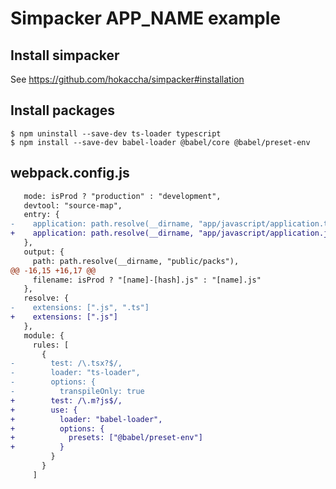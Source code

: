 # Simpacker APP_NAME example

## Install simpacker

See https://github.com/hokaccha/simpacker#installation

## Install packages

```
$ npm uninstall --save-dev ts-loader typescript
$ npm install --save-dev babel-loader @babel/core @babel/preset-env
```

## webpack.config.js

```diff
   mode: isProd ? "production" : "development",
   devtool: "source-map",
   entry: {
-    application: path.resolve(__dirname, "app/javascript/application.ts")
+    application: path.resolve(__dirname, "app/javascript/application.js")
   },
   output: {
     path: path.resolve(__dirname, "public/packs"),
@@ -16,15 +16,17 @@
     filename: isProd ? "[name]-[hash].js" : "[name].js"
   },
   resolve: {
-    extensions: [".js", ".ts"]
+    extensions: [".js"]
   },
   module: {
     rules: [
       {
-        test: /\.tsx?$/,
-        loader: "ts-loader",
-        options: {
-          transpileOnly: true
+        test: /\.m?js$/,
+        use: {
+          loader: "babel-loader",
+          options: {
+            presets: ["@babel/preset-env"]
+          }
         }
       }
     ]
```
